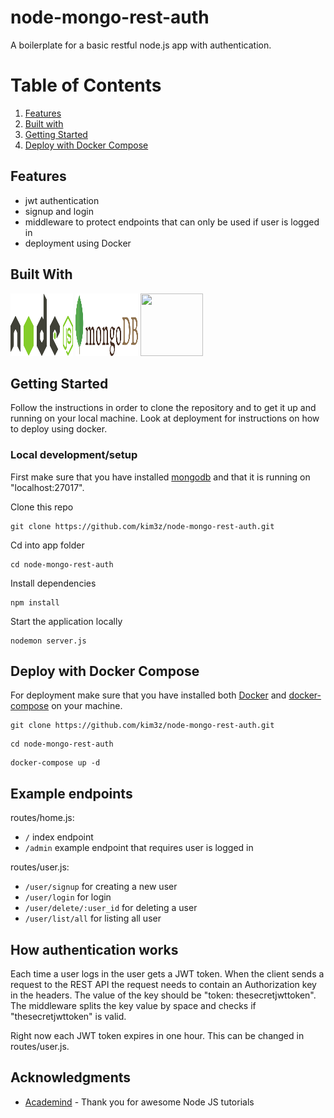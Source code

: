 
# node-mongo-rest-auth

A boilerplate for a basic restful node.js app with authentication.

# Table of Contents
1. [Features](#features)
2. [Built with](#built-with)
3. [Getting Started](#getting-started)
4. [Deploy with Docker Compose](#deploy-with-docker-compose)

## Features
- jwt authentication
- signup and login
- middleware to protect endpoints that can only be used if user is logged in
- deployment using Docker

## Built With

[<img src="https://raw.githubusercontent.com/gilbarbara/logos/master/logos/nodejs.svg?sanitize=true" height="100" width="100">](https://nodejs.org/en/) [<img src="https://raw.githubusercontent.com/gilbarbara/logos/master/logos/mongodb.svg?sanitize=true" height="100" width="100">](https://www.mongodb.com/) [<img src="https://raw.githubusercontent.com/gilbarbara/logos/master/logos/docker.svg?sanitize=true" height="100" width="100">](https://www.docker.com/)

  

## Getting Started
Follow the instructions in order to clone the repository and to get it up and running on your local machine. Look at deployment for instructions on how to deploy using docker.

### Local development/setup
First make sure that you have installed [mongodb](https://www.mongodb.com/) and that it is running on "localhost:27017".

Clone this repo
```
git clone https://github.com/kim3z/node-mongo-rest-auth.git
```
Cd into app folder
```
cd node-mongo-rest-auth
```
Install dependencies
```
npm install
```
Start the application locally
```
nodemon server.js
```

## Deploy with Docker Compose

For deployment make sure that you have installed both [Docker](https://www.docker.com/get-started) and [docker-compose](https://docs.docker.com/compose/install/) on your machine.

```
git clone https://github.com/kim3z/node-mongo-rest-auth.git
```
```
cd node-mongo-rest-auth
```
```
docker-compose up -d
```
## Example endpoints
routes/home.js:
- ``/`` index endpoint
- ``/admin`` example endpoint that requires user is logged in

routes/user.js:
- ``/user/signup`` for creating a new user
- ``/user/login`` for login
- ``/user/delete/:user_id`` for deleting a user
- ``/user/list/all`` for listing all user

## How authentication works 

Each time a user logs in the user gets a JWT token. When the client sends a request to the REST API the request needs to contain an Authorization key in the headers. The value of the key should be "token: thesecretjwttoken". The middleware splits the key value by space and checks if "thesecretjwttoken" is valid.

Right now each JWT token expires in one hour. This can be changed in routes/user.js.

## Acknowledgments

*  [Academind](https://github.com/academind) - Thank you for awesome Node JS tutorials